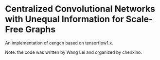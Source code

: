 # Centralized Convolutional Networks with Unequal Information for Scale-Free Graphs
An implementation of cengcn based on tensorflow1.x.

Note: the code was written by Wang Lei and organized by chenxino.